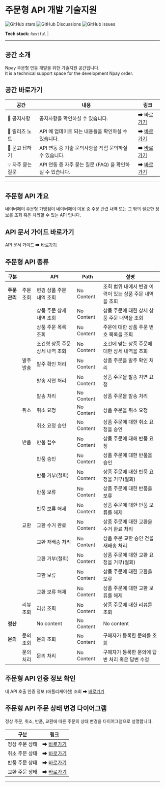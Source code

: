<!-- ================= HEADER ================= -->
# 주문형 API 개발 기술지원

![GitHub stars](https://img.shields.io/github/stars/npay-mall-order-api/merchant-order-api?style=social)
![GitHub Discussions](https://img.shields.io/github/discussions/npay-mall-order-api/merchant-order-api?style=social)
![GitHub issues](https://img.shields.io/github/issues/npay-mall-order-api/merchant-order-api)

**Tech stack:** `Restful` |

---

## 공간 소개
Npay 주문형 연동 개발을 위한 기술지원 공간입니다. <br />
It is a technical support space for the development Npay order.

## 공간 바로가기

| 공간         | 내용                                                         | 링크 |
|--------------|-------------------------------------------------------------|------------|
| 📣 공지사항 | 공지사항을 확인하실 수 있습니다. | ➡ [바로가기](https://github.com/npay-mall-order-api/merchant-order-api/discussions/categories/announcements) |
| 📝 릴리즈 노트 | API 에 업데이트 되는 내용들을 확인하실 수 있습니다. | ➡ [바로가기](https://github.com/npay-mall-order-api/merchant-order-api/discussions/categories/release-note) |
| 🙏 묻고 답하기 | API 연동 중 기술 문의사항을 직접 문의하실 수 있습니다. | ➡ [바로가기](https://github.com/npay-mall-order-api/merchant-order-api/discussions/categories/q-a) |
| 💡 자주 묻는 질문 | API 연동 중 자주 묻는 질문 (FAQ) 을 확인하실 수 있습니다. | ➡ [바로가기](https://github.com/npay-mall-order-api/merchant-order-api/discussions/categories/faq) |

---

## 주문형 API 개요
네이버페이 주문형 가맹점이 네이버페이 이용 중 주문 관련 내역 또는 그 밖의 필요한 정보를 조회 혹은 처리할 수 있는 API 입니다.

## API 문서 가이드 바로가기
API 문서 가이드 ➡ [바로가기](https://admin.pay.naver.com/)

## 주문형 API 종류

| 구분           |                         | API                           | Path          | 설명                                               |
|----------------|-------------------------|-------------------------------|---------------|----------------------------------------------------|
| **주문관리**   | 주문조회                 | 변경 상품 주문 내역 조회       | No Content    | 조회 범위 내에서 변경 이력이 있는 상품 주문 내역을 조회 |
|                |                         | 상품 주문 상세 내역 조회       | No Content    |  상품 주문에 대한 상세 상품 주문 내역을 조회         |
|                |                         | 상품 주문 목록 조회            | No Content    |  주문에 대한 상품 주문 번호 목록을 조회             |
|                |                         | 조건형 상품 주문 상세 내역 조회 | No Content    |  조건에 맞는 상품 주문에 대한 상세 내역을 조회       |
|                | 발주발송                | 발주 확인 처리                  | No Content    |  상품 주문을 발주 확인 처리                        |
|                |                         | 발송 지연 처리                 | No Content    |  상품 주문을 발송 지연 요청                        |
|                |                         | 발송 처리                      | No Content    |  상품 주문을 발송 처리                              |
|                | 취소                    | 취소 요청                      | No Content    |  상품 주문을 취소 요청                              |
|                |                         | 취소 요청 승인                 | No Content    |  상품 주문에 대한 취소 요청을 승인                  |
|                | 반품                    | 반품 접수                      | No Content    |  상품 주문에 대해 반품 요청                         |
|                |                         | 반품 승인                      | No Content    |  상품 주문에 대한 반품을 승인                       |
|                |                         | 반품 거부(철회)                | No Content    |  상품 주문에 대한 반품 요청을 거부(철회)            |
|                |                         | 반품 보류                      | No Content    |  상품 주문에 대한 반품을 보류                       |
|                |                         | 반품 보류 해제                 | No Content    |  상품 주문에 대한 반품 보류를 해제                  |
|                | 교환                    | 교환 수거 완료                 | No Content    |  상품 주문에 대한 교환을 수거 완료 처리             |
|                |                         | 교환 재배송 처리               | No Content    |  상품 주문 교환 승인 건을 재배송 처리               |
|                |                         | 교환 거부(철회)                | No Content    |  상품 주문에 대한 교환 요청을 거부(철회)            |
|                |                         | 교환 보류                      | No Content    |  상품 주문에 대한 교환을 보류                       |
|                |                         | 교환 보류 해제                 | No Content    |  상품 주문에 대한 교환 보류를 해제                  |
|                | 리뷰조회                | 리뷰 조회                      | No Content    |  상품 주문에 대한 리뷰를 조회                       |
| **정산**       |                         | No content                    | No Content    |  No content                                        |
| **문의**       | 문의조회                | 문의 조회                      | No Content    |  구매자가 등록한 문의를 조회                        |
|                | 문의처리                |문의 처리                       | No Content    |  구매자가 등록한 문의에 답변 처리 혹은 답변 수정     |

## 주문형 API 인증 정보 확인
내 API 호출 인증 정보 (애플리케이션) 조회 ➡ [바로가기](https://admin.pay.naver.com/)

## 주문형 API 주문 상태 변경 다이어그램
정상 주문, 취소, 반품, 교환에 따른 주문의 상태 변경을 다이어그램으로 설명합니다. 

| 구분         | 링크                                                         | 
|--------------|-------------------------------------------------------------|
| 정상 주문 상태 | ➡ [바로가기](https://github.com/npay-mall-order-api/merchant-order-api/wiki/%EC%A3%BC%EB%AC%B8-%EC%83%81%ED%83%9C-%EC%9D%B4%EB%8F%99-%EB%8B%A4%EC%9D%B4%EC%96%B4%EA%B7%B8%EB%9E%A8#%EC%A0%95%EC%83%81-%EC%A3%BC%EB%AC%B8-%EC%83%81%ED%83%9C-%EC%9D%B4%EB%8F%99-%EB%8B%A4%EC%9D%B4%EC%96%B4%EA%B7%B8%EB%9E%A8) |
| 취소 주문 상태 | ➡ [바로가기](https://github.com/npay-mall-order-api/merchant-order-api/wiki/%EC%A3%BC%EB%AC%B8-%EC%83%81%ED%83%9C-%EC%9D%B4%EB%8F%99-%EB%8B%A4%EC%9D%B4%EC%96%B4%EA%B7%B8%EB%9E%A8#%EC%B7%A8%EC%86%8C-%EC%A3%BC%EB%AC%B8-%EC%83%81%ED%83%9C-%EC%9D%B4%EB%8F%99-%EB%8B%A4%EC%9D%B4%EC%96%B4%EA%B7%B8%EB%9E%A8) |
| 반품 주문 상태 | ➡ [바로가기](https://github.com/npay-mall-order-api/merchant-order-api/wiki/%EC%A3%BC%EB%AC%B8-%EC%83%81%ED%83%9C-%EC%9D%B4%EB%8F%99-%EB%8B%A4%EC%9D%B4%EC%96%B4%EA%B7%B8%EB%9E%A8#%EB%B0%98%ED%92%88-%EC%A3%BC%EB%AC%B8-%EC%83%81%ED%83%9C-%EC%9D%B4%EB%8F%99-%EB%8B%A4%EC%9D%B4%EC%96%B4%EA%B7%B8%EB%9E%A8) |
| 교환 주문 상태 | ➡ [바로가기](https://github.com/npay-mall-order-api/merchant-order-api/wiki/%EC%A3%BC%EB%AC%B8-%EC%83%81%ED%83%9C-%EC%9D%B4%EB%8F%99-%EB%8B%A4%EC%9D%B4%EC%96%B4%EA%B7%B8%EB%9E%A8#%EA%B5%90%ED%99%98-%EC%A3%BC%EB%AC%B8-%EC%83%81%ED%83%9C-%EC%9D%B4%EB%8F%99-%EB%8B%A4%EC%9D%B4%EC%96%B4%EA%B7%B8%EB%9E%A8) |

---

